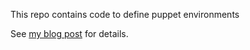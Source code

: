 This repo contains code to define puppet environments

See [my blog post](http://blog.yo61.com/atomic-deployment-of-puppet-environments/) for details.
